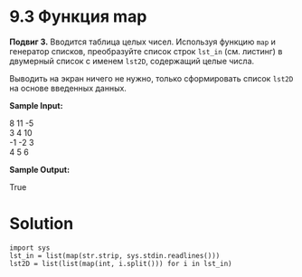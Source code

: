 # 9.3 Функция map

**Подвиг 3.** Вводится таблица целых чисел. Используя функцию
`map` и генератор списков, преобразуйте список строк `lst_in` (см.
листинг) в двумерный список с именем `lst2D`, содержащий целые числа. 

Выводить на экран ничего не нужно, только сформировать список `lst2D` на основе введенных данных.

**Sample Input:**

8 11 -5\
3 4 10\
-1 -2 3\
4 5 6

**Sample Output:**

True

# Solution

```
import sys
lst_in = list(map(str.strip, sys.stdin.readlines()))
lst2D = list(list(map(int, i.split())) for i in lst_in)
```
